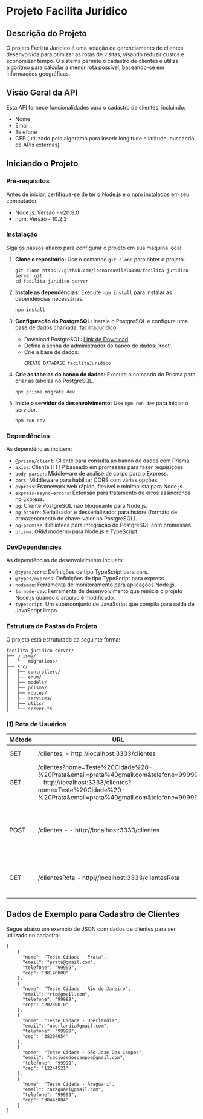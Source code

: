 <!DOCTYPE html>
<html lang="pt">
<body>
    <h1>Projeto Facilita Jurídico</h1>
      <h2>Descrição do Projeto</h2>
    <p>O projeto Facilita Jurídico é uma solução de gerenciamento de clientes desenvolvida para otimizar as rotas de visitas, visando reduzir custos e economizar tempo. O sistema permite o cadastro de clientes e utiliza algoritmo para calcular a menor rota possível, baseando-se em informações geográficas.</p>
   <h2>Visão Geral da API</h2>
    <p>Esta API fornece funcionalidades para o cadastro de clientes, incluindo:</p>
    <ul>
        <li>Nome</li>
        <li>Email</li>
        <li>Telefone</li>
        <li>CEP (utilizado pelo algoritmo para inserir longitude e latitude, buscando de APIs externas)</li>
    </ul>
      <h2>Iniciando o Projeto</h2>
    <h3>Pré-requisitos</h3>
    <p>Antes de iniciar, certifique-se de ter o Node.js e o npm instalados em seu computador.</p>
    <ul>
        <li>Node.js: Versão - v20.9.0</li>
        <li>npm: Versão - 10.2.3</li>
    </ul>
      <h3>Instalação</h3>
    <p>Siga os passos abaixo para configurar o projeto em sua máquina local:</p>
    <ol>
        <li><strong>Clone o repositório:</strong> Use o comando <code>git clone</code> para obter o projeto.</li>
        <pre><code>git clone https://github.com/leonardovilela100/facilita-juridico-server.git
cd facilita-juridico-server</code></pre>
        <li><strong>Instale as dependências:</strong> Execute <code>npm install</code> para instalar as dependências necessárias.</li>
        <pre><code>npm install</code></pre>
        <li><strong>Configuração do PostgreSQL:</strong> Instale o PostgreSQL e configure uma base de dados chamada 'facilitaJuridico'.</li>
        <ul>
            <li>Download PostgreSQL: <a href="https://sbp.enterprisedb.com/getfile.jsp?fileid=1258792">Link de Download</a></li>
            <li>Defina a senha do administrador do banco de dados: 'root'</li>
            <li>Crie a base de dados:</li>
            <pre><code>CREATE DATABASE facilitaJuridico</code></pre>
        </ul>
        <li><strong>Crie as tabelas do banco de dados:</strong> Execute o comando do Prisma para criar as tabelas no PostgreSQL.</li>
        <pre><code>npx prisma migrate dev</code></pre>
        <li><strong>Inicie o servidor de desenvolvimento:</strong> Use <code>npm run dev</code> para iniciar o servidor.</li>
        <pre><code>npm run dev</code></pre>
    </ol>
    <h3>Dependências</h3>
<p>As dependências incluem:</p>
<ul>
    <li><code>@prisma/client</code>: Cliente para consulta ao banco de dados com Prisma.</li>
    <li><code>axios</code>: Cliente HTTP baseado em promessas para fazer requisições.</li>
    <li><code>body-parser</code>: Middleware de análise de corpo para o Express.</li>
    <li><code>cors</code>: Middleware para habilitar CORS com várias opções.</li>
    <li><code>express</code>: Framework web rápido, flexível e minimalista para Node.js.</li>
    <li><code>express-async-errors</code>: Extensão para tratamento de erros assíncronos no Express.</li>
    <li><code>pg</code>: Cliente PostgreSQL não bloqueante para Node.js.</li>
    <li><code>pg-hstore</code>: Serializador e desserializador para hstore (formato de armazenamento de chave-valor no PostgreSQL).</li>
    <li><code>pg-promise</code>: Biblioteca para integração do PostgreSQL com promessas.</li>
    <li><code>prisma</code>: ORM moderno para Node.js e TypeScript.</li></ul>
<h3>DevDependencies</h3>
<p>As dependências de desenvolvimento incluem:</p>
<ul>
    <li><code>@types/cors</code>: Definições de tipo TypeScript para cors.</li>
    <li><code>@types/express</code>: Definições de tipo TypeScript para express.</li>
    <li><code>nodemon</code>: Ferramenta de monitoramento para aplicações Node.js.</li>
    <li><code>ts-node-dev</code>: Ferramenta de desenvolvimento que reinicia o projeto Node.js quando o arquivo é modificado.</li>
    <li><code>typescript</code>: Um superconjunto de JavaScript que compila para saída de JavaScript limpo.</li>
</ul>
      <h3>Estrutura de Pastas do Projeto</h3>
    <p>O projeto está estruturado da seguinte forma:</p>
    <pre><code>facilita-juridico-server/
├── prisma/
│   └── migrations/
├── src/
│   ├── controllers/
│   ├── enum/
│   ├── models/
│   ├── prisma/
│   ├── routes/
│   ├── services/
│   ├── utils/    
│   └── server.ts
</code></pre>

<h3>(1) Rota de Usuários</h3>
<table>
    <thead>
        <tr>
            <th>Método</th>
            <th>URL</th>
            <th>Descrição</th>
        </tr>
    </thead>
    <tbody>
        <tr>
            <td>GET</td>
            <td>/clientes: - http://localhost:3333/clientes</td>
            <td>Recupera uma lista de todos os clientes cadastrados no sistema.</td>
        </tr>
          <tr>
            <td>GET</td>
            <td>/clientes?nome=Teste%20Cidade%20-%20Prata&email=prata%40gmail.com&telefone=99999 - http://localhost:3333/clientes?nome=Teste%20Cidade%20-%20Prata&email=prata%40gmail.com&telefone=99999</td>
        <td>Busca clientes específicos aplicando filtros por nome, email e telefone através de parâmetros na Query String.</td>
        </tr>
        <tr>
            <td>POST</td>
            <td>/clientes - - http://localhost:3333/clientes</td>
            <td>Registra um novo cliente no sistema com as informações fornecidas no corpo da requisição. - "nome": "Teste Cidade - Araguari","email": "araguari@gmail.com","telefone": "99999","cep": "38443084"</td>
        </tr>
           <tr>
            <td>GET</td>
            <td>/clientesRota - http://localhost:3333/clientesRota</td>
            <td>Fornece uma lista otimizada de clientes, organizada para minimizar a rota total percorrida entre as cidades dos clientes cadastrados.</td>
        </tr>
    </tbody>
</table>
<h2>Dados de Exemplo para Cadastro de Clientes</h2>
    <p>Segue abaixo um exemplo de JSON com dados de clientes para ser utilizado no cadastro:</p>
    <pre><code>[
    {
      "nome": "Teste Cidade - Prata",
      "email": "prata@gmail.com",
      "telefone": "99999",
      "cep": "38140000"
    },
    {
      "nome": "Teste Cidade - Rio de Janeiro",
      "email": "rio@gmail.com",
      "telefone": "99999",
      "cep": "20230010"
    },
    {
      "nome": "Teste Cidade - Uberlandia",
      "email": "uberlandia@gmail.com",
      "telefone": "99999",
      "cep": "38204054"
    },
    {
      "nome": "Teste Cidade - São Jose Dos Campos",
      "email": "saojosedoscampos@gmail.com",
      "telefone": "99999",
      "cep": "12244521"
    },
    {
      "nome": "Teste Cidade - Araguari",
      "email": "araguari@gmail.com",
      "telefone": "99999",
      "cep": "38443084"
    }
]</code></pre>
</body>
</html>
